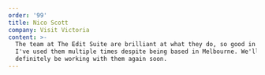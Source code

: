 ```yaml
---
order: '99'
title: Nico Scott
company: Visit Victoria
content: >-
  The team at The Edit Suite are brilliant at what they do, so good in fact that
  I've used them multiple times despite being based in Melbourne. We'll
  definitely be working with them again soon.
---
```

